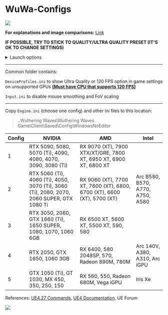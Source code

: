 # WuWa-Configs

[<img src="https://discord.com/api/guilds/798954204420112454/widget.png?style=banner2">](https://discord.gg/gczjQvgzWE)

**For explanations and image comparisons:** [Link](https://alteriax.github.io/WuWa-Config-Info/)

**IF POSSIBLE, TRY TO STICK TO QUALITY/ULTRA QUALITY PRESET (IT'S OK TO CHANGE SETTINGS)**

<details>
<summary>Launch options</summary>
<pre>
; Steam version opens game with different exe which doesn't work with launch options
; Creating shortcut for Steam version works but hours won't be tracked<br>
-SkipSplash Skip intro videos
-dx11 Launch the game with DX11
-dx12 Launch the game with DX12
</pre>
<a href="https://i.imgur.com/aCpObBl.png"><img src="https://i.imgur.com/aCpObBl.png" style="width: 550px; height: auto;"></a>
</details>

---

Common folder contains:

``DeviceProfiles.ini`` to show Ultra Quality or 120 FPS option in game settings on unsupported GPUs **[(Must have CPU that supports 120 FPS)](https://wutheringwaves.kurogames.com/en/main/news/detail/1190)**

``Input.ini`` to disable mouse smoothing and FoV scaling

---

Copy ``Engine.ini`` (choose one config) and other ini files to this location: 
> ..Wuthering Waves\Wuthering Waves Game\Client\Saved\Config\WindowsNoEditor

| Config | NVIDIA                                                                                    | AMD                                                                     | Intel                            |
|--------|-------------------------------------------------------------------------------------------|-------------------------------------------------------------------------|----------------------------------|
| 1      | RTX 5090, 5080, 5070 (Ti), 4090, 4080, 4070, 3090, 3080 (Ti)                              | RX 9070 (XT), 7900 XTX/XT/GRE, 7800 XT, 6950 XT, 6900 XT, 6800 XT       |                                  |
| 2      | RTX 5060 (Ti), 4060 (Ti), 4050, 3070 (Ti), 3060 (Ti), 2080, 2070, 2060 SUPER, GTX 1080 Ti | RX 9060 (XT), 7700 XT, 7600 (XT), 6800, 6700 (XT), 6600 (XT), 5700 (XT) | Arc B580, B570, A770, A750, A580 |
| 3      | RTX 3050, 2060, GTX 1660 (Ti), 1650 SUPER, 1080, 1070, 1060 6GB                           | RX 6500 XT, 5600 XT, 5500 XT, 590, 580                                  |                                  |
| 4      | RTX 2050, GTX 1650, 1060 3GB                                                              | RX 6400, 580 2048SP, 570, Radeon 890M, 780M                             | Arc 140V, A380, A310, Arc iGPU   |
| 5      | GTX 1050 (Ti), GT 1030, MX 450, 350, 250, 150                                             | RX 560, 550, Radeon 680M, Vega iGPU                                     | Iris Xe                          |

References: [UE4.27 Commands](https://framedsc.com/GeneralGuides/ue4_commands.htm), [UE4 Documentation](https://docs.unrealengine.com/4.27/en-US/), UE Forum

[<img src="https://i.imgur.com/fxmOE8N.png">](https://ko-fi.com/alteria/)